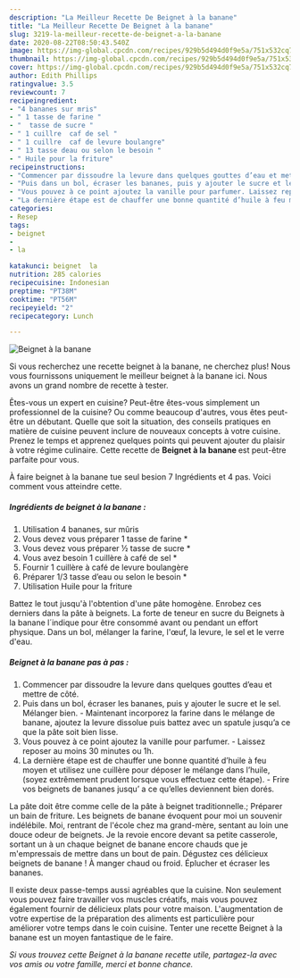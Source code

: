 ```yaml
---
description: "La Meilleur Recette De Beignet à la banane"
title: "La Meilleur Recette De Beignet à la banane"
slug: 3219-la-meilleur-recette-de-beignet-a-la-banane
date: 2020-08-22T08:50:43.540Z
image: https://img-global.cpcdn.com/recipes/929b5d494d0f9e5a/751x532cq70/beignet-a-la-banane-photo-principale-de-la-recette.jpg
thumbnail: https://img-global.cpcdn.com/recipes/929b5d494d0f9e5a/751x532cq70/beignet-a-la-banane-photo-principale-de-la-recette.jpg
cover: https://img-global.cpcdn.com/recipes/929b5d494d0f9e5a/751x532cq70/beignet-a-la-banane-photo-principale-de-la-recette.jpg
author: Edith Phillips
ratingvalue: 3.5
reviewcount: 7
recipeingredient:
- "4 bananes sur mris"
- " 1 tasse de farine "
- "  tasse de sucre "
- " 1 cuillre  caf de sel "
- " 1 cuillre  caf de levure boulangre"
- " 13 tasse deau ou selon le besoin "
- " Huile pour la friture"
recipeinstructions:
- "Commencer par dissoudre la levure dans quelques gouttes d’eau et mettre de côté."
- "Puis dans un bol, écraser les bananes, puis y ajouter le sucre et le sel. Mélanger bien. Maintenant incorporez la farine dans le mélange de banane, ajoutez la levure dissolue puis battez avec un spatule jusqu’a ce que la pâte soit bien lisse."
- "Vous pouvez à ce point ajoutez la vanille pour parfumer. Laissez reposer au moins 30 minutes ou 1h."
- "La dernière étape est de chauffer une bonne quantité d’huile à feu moyen et utilisez une cuillère pour déposer le mélange dans l’huile, (soyez extrêmement prudent lorsque vous effectuez cette étape). Frire vos beignets de bananes jusqu’ a ce qu’elles deviennent bien dorés."
categories:
- Resep
tags:
- beignet
- 
- la

katakunci: beignet  la 
nutrition: 285 calories
recipecuisine: Indonesian
preptime: "PT38M"
cooktime: "PT56M"
recipeyield: "2"
recipecategory: Lunch

---
```



![Beignet à la banane](https://img-global.cpcdn.com/recipes/929b5d494d0f9e5a/751x532cq70/beignet-a-la-banane-photo-principale-de-la-recette.jpg)

Si vous recherchez une recette beignet à la banane, ne cherchez plus! Nous vous fournissons uniquement le meilleur beignet à la banane ici. Nous avons un grand nombre de recette à tester.

Êtes-vous un expert en cuisine? Peut-être êtes-vous simplement un professionnel de la cuisine? Ou comme beaucoup d'autres, vous êtes peut-être un débutant. Quelle que soit la situation, des conseils pratiques en matière de cuisine peuvent inclure de nouveaux concepts à votre cuisine. Prenez le temps et apprenez quelques points qui peuvent ajouter du plaisir à votre régime culinaire. Cette recette de <strong> Beignet à la banane </strong> est peut-être parfaite pour vous.

<!--inarticleads1-->

À faire beignet à la banane tue seul besion 7 Ingrédients et 4 pas. Voici comment vous atteindre cette.

##### Ingrédients de beignet à la banane :

1. Utilisation 4 bananes, sur mûris
1. Vous devez vous préparer  1 tasse de farine *
1. Vous devez vous préparer  ½ tasse de sucre *
1. Vous avez besoin  1 cuillère à café de sel *
1. Fournir  1 cuillère à café de levure boulangère
1. Préparer  1/3 tasse d’eau ou selon le besoin *
1. Utilisation  Huile pour la friture


Battez le tout jusqu&#39;à l&#39;obtention d&#39;une pâte homogène. Enrobez ces derniers dans la pâte à beignets. La forte de teneur en sucre du Beignets à la banane l´indique pour être consommé avant ou pendant un effort physique. Dans un bol, mélanger la farine, l&#39;œuf, la levure, le sel et le verre d&#39;eau. 

<!--inarticleads2-->

##### Beignet à la banane pas à pas :

1. Commencer par dissoudre la levure dans quelques gouttes d’eau et mettre de côté.
1. Puis dans un bol, écraser les bananes, puis y ajouter le sucre et le sel. Mélanger bien. - Maintenant incorporez la farine dans le mélange de banane, ajoutez la levure dissolue puis battez avec un spatule jusqu’a ce que la pâte soit bien lisse.
1. Vous pouvez à ce point ajoutez la vanille pour parfumer. - Laissez reposer au moins 30 minutes ou 1h.
1. La dernière étape est de chauffer une bonne quantité d’huile à feu moyen et utilisez une cuillère pour déposer le mélange dans l’huile, (soyez extrêmement prudent lorsque vous effectuez cette étape). - Frire vos beignets de bananes jusqu’ a ce qu’elles deviennent bien dorés.


La pâte doit être comme celle de la pâte à beignet traditionnelle.; Préparer un bain de friture. Les beignets de banane évoquent pour moi un souvenir indélébile. Moi, rentrant de l&#39;école chez ma grand-mère, sentant au loin une douce odeur de beignets. Je la revoie encore devant sa petite casserole, sortant un à un chaque beignet de banane encore chauds que je m&#39;empressais de mettre dans un bout de pain. Dégustez ces délicieux beignets de banane ! À manger chaud ou froid. Éplucher et écraser les bananes. 

<!--inarticleads1-->

<p>
Il existe deux passe-temps aussi agréables que la cuisine. Non seulement vous pouvez faire travailler vos muscles créatifs, mais vous pouvez également fournir de délicieux plats pour votre maison. L'augmentation de votre expertise de la préparation des aliments est particulière pour améliorer votre temps dans le coin cuisine. Tenter une recette Beignet à la banane est un moyen fantastique de le faire.
</p>

<p>
<i>Si vous trouvez cette Beignet à la banane recette utile, partagez-la avec vos amis ou votre famille, merci et bonne chance.</i>
</p>
